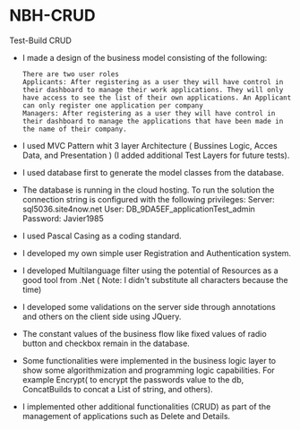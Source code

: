 # NBH-CRUD
Test-Build CRUD

- I made a design of the business model consisting of the following:

      There are two user roles  
      Applicants: After registering as a user they will have control in their dashboard to manage their work applications. They will only have access to see the list of their own applications. An Applicant can only register one application per company
      Managers: After registering as a user they will have control in their dashboard to manage the applications that have been made in the name of their company.

- I used MVC Pattern whit 3 layer Architecture ( Bussines Logic, Acces Data, and Presentation ) (I added additional Test Layers for future tests).

- I used database first to generate the model classes from the database.

- The database is running in the cloud hosting. To run the solution the connection string is configured with the following privileges:
   Server: sql5036.site4now.net
User: DB_9DA5EF_applicationTest_admin
Password: Javier1985
- I used Pascal Casing as a coding standard.

- I developed my own simple user Registration and Authentication system.

- I developed Multilanguage filter using the potential of Resources as a good tool from .Net ( Note: I didn't substitute all characters because the time)

- I developed some validations on the server side through annotations and others on the client side using JQuery.

- The constant values of the business flow like fixed values of radio button and checkbox remain in the database.

- Some functionalities were implemented in the business logic layer to show some algorithmization and programming logic capabilities. For example Encrypt( to encrypt the passwords value to the db, ConcatBuilds to concat a List of string, and others).

- I implemented other additional functionalities (CRUD) as part of the management of applications such as Delete and Details.
